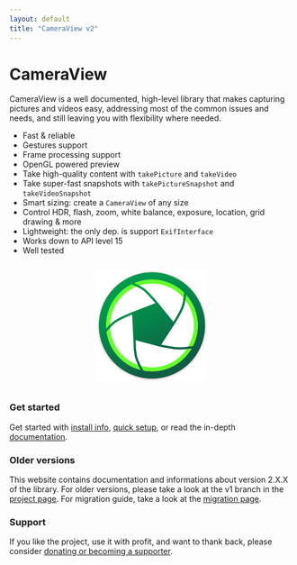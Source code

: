 ```yaml
---
layout: default
title: "CameraView v2"
---
```


# CameraView

CameraView is a well documented, high-level library that makes capturing pictures and videos easy,
addressing most of the common issues and needs, and still leaving you with flexibility where needed.

- Fast & reliable
- Gestures support
- Frame processing support
- OpenGL powered preview
- Take high-quality content with `takePicture` and `takeVideo`
- Take super-fast snapshots with `takePictureSnapshot` and `takeVideoSnapshot`
- Smart sizing: create a `CameraView` of any size
- Control HDR, flash, zoom, white balance, exposure, location, grid drawing & more
- Lightweight: the only dep. is support `ExifInterface`
- Works down to API level 15
- Well tested

<p align="center">
  <img src="static/icon.png" vspace="10" width="200" height="200">
</p>

### Get started

Get started with [install info](about/install.html), [quick setup](about/getting-started.html), or
read the in-depth [documentation](docs/camera-events.html).

### Older versions

This website contains documentation and informations about version 2.X.X of the library.
For older versions, please take a look at the v1 branch in the [project page](https://github.com/natario1/CameraView).
For migration guide, take a look at the [migration page](extra/v1-migration-guide.html).

### Support

If you like the project, use it with profit, and want to thank back, please consider [donating or
becoming a supporter](extra/donate.html).


